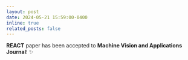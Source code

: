 ```yaml
---
layout: post
date: 2024-05-21 15:59:00-0400
inline: true
related_posts: false
---
```


<b>REACT</b> paper has been accepted to <strong>Machine Vision and Applications Journal</strong>! :sparkles: